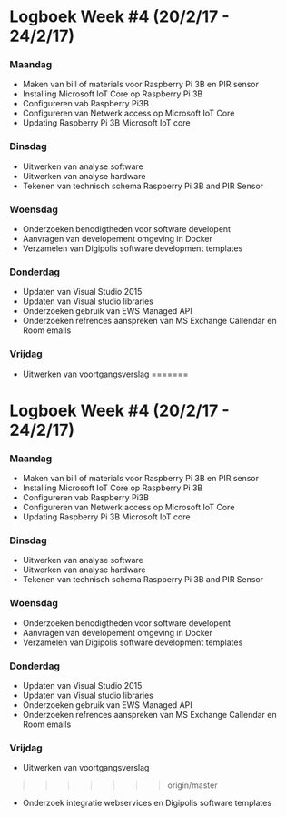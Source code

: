 # Logboek Week #4 (20/2/17 - 24/2/17)
### Maandag
* Maken van bill of materials voor Raspberry Pi 3B en PIR sensor
* Installing Microsoft IoT Core op Raspberry Pi 3B
* Configureren vab Raspberry Pi3B
* Configureren van Netwerk access op Microsoft IoT Core
* Updating Raspberry Pi 3B Microsoft IoT core 

### Dinsdag
* Uitwerken van analyse software
* Uitwerken van analyse hardware
* Tekenen van technisch schema Raspberry Pi 3B and PIR Sensor
  
### Woensdag
* Onderzoeken benodigtheden voor software developent
* Aanvragen van developement omgeving in Docker
* Verzamelen van Digipolis software development templates


### Donderdag
* Updaten van Visual Studio 2015
* Updaten van Visual studio libraries
* Onderzoeken gebruik van EWS Managed API
* Onderzoeken refrences aanspreken van MS Exchange Callendar en Room emails

### Vrijdag
* Uitwerken van voortgangsverslag
=======
# Logboek Week #4 (20/2/17 - 24/2/17)
### Maandag
* Maken van bill of materials voor Raspberry Pi 3B en PIR sensor
* Installing Microsoft IoT Core op Raspberry Pi 3B
* Configureren vab Raspberry Pi3B
* Configureren van Netwerk access op Microsoft IoT Core
* Updating Raspberry Pi 3B Microsoft IoT core 

### Dinsdag
* Uitwerken van analyse software
* Uitwerken van analyse hardware
* Tekenen van technisch schema Raspberry Pi 3B and PIR Sensor
  
### Woensdag
* Onderzoeken benodigtheden voor software developent
* Aanvragen van developement omgeving in Docker
* Verzamelen van Digipolis software development templates


### Donderdag
* Updaten van Visual Studio 2015
* Updaten van Visual studio libraries
* Onderzoeken gebruik van EWS Managed API
* Onderzoeken refrences aanspreken van MS Exchange Callendar en Room emails

### Vrijdag
* Uitwerken van voortgangsverslag
>>>>>>> origin/master
* Onderzoek integratie webservices en Digipolis software templates
